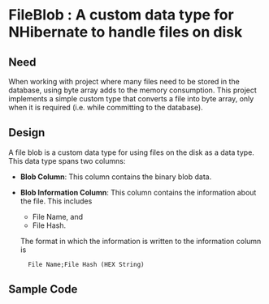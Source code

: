 
# FileBlob : A custom data type for NHibernate to handle files on disk

## Need
When working with project where many files need to be stored in the database,
using byte array adds to the memory consumption. This project implements a
simple custom type that converts a file into byte array, only when it is
required (i.e. while committing to the database). 

## Design
A file blob is a custom data type for using files on the disk as a data type.
This data type spans two columns: 

* **Blob Column**: This column contains the binary blob data.
* **Blob Information Column**: This column contains the information
  about the file. This includes 
  * File Name, and
  * File Hash.

  The format in which the information is written to the information column is

        File Name;File Hash (HEX String)

## Sample Code

